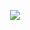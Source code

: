 <p align="center">
  <img src="https://capsule-render.vercel.app/api?type=slice&color=auto&height=300&section=header&text=Hi%20Welcome&fontSize=90&animation=twinkling" />
</p>
<!--
**deucalion77/deucalion77** is a ✨ _special_ ✨ repository because its `README.md` (this file) appears on your GitHub profile.

Here are some ideas to get you started:

- 🔭 I’m currently working on ...
- 🌱 I’m currently learning ...
- 👯 I’m looking to collaborate on ...
- 🤔 I’m looking for help with ...
- 💬 Ask me about ...
- 📫 How to reach me: ...
- 😄 Pronouns: ...
- ⚡ Fun fact: ...
-->












https://capsule-render.vercel.app/api?

